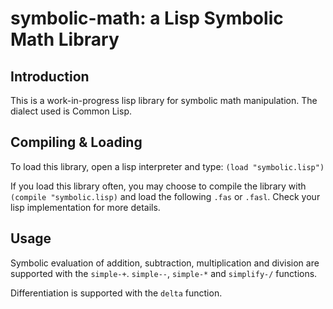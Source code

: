 symbolic-math: a Lisp Symbolic Math Library
===========================================

Introduction
------------
This is a work-in-progress lisp library for symbolic math manipulation. The dialect used is Common Lisp.

Compiling & Loading
-------------------
To load this library, open a lisp interpreter and type: `(load "symbolic.lisp")`

If you load this library often, you may choose to compile the library with `(compile "symbolic.lisp)` and load the following `.fas` or `.fasl`. Check your lisp implementation for more details.

Usage
-----
Symbolic evaluation of addition, subtraction, multiplication and division are supported with the `simple-+`. `simple--`, `simple-*` and `simplify-/` functions.
 
Differentiation is supported with the `delta` function.